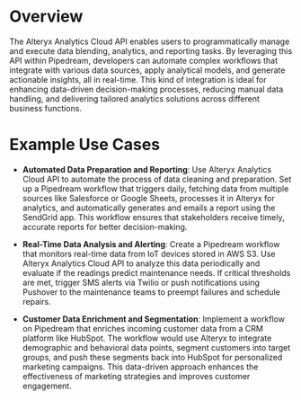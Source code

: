 # Overview

The Alteryx Analytics Cloud API enables users to programmatically manage and execute data blending, analytics, and reporting tasks. By leveraging this API within Pipedream, developers can automate complex workflows that integrate with various data sources, apply analytical models, and generate actionable insights, all in real-time. This kind of integration is ideal for enhancing data-driven decision-making processes, reducing manual data handling, and delivering tailored analytics solutions across different business functions.

# Example Use Cases

- **Automated Data Preparation and Reporting**:
  Use Alteryx Analytics Cloud API to automate the process of data cleaning and preparation. Set up a Pipedream workflow that triggers daily, fetching data from multiple sources like Salesforce or Google Sheets, processes it in Alteryx for analytics, and automatically generates and emails a report using the SendGrid app. This workflow ensures that stakeholders receive timely, accurate reports for better decision-making.

- **Real-Time Data Analysis and Alerting**:
  Create a Pipedream workflow that monitors real-time data from IoT devices stored in AWS S3. Use Alteryx Analytics Cloud API to analyze this data periodically and evaluate if the readings predict maintenance needs. If critical thresholds are met, trigger SMS alerts via Twilio or push notifications using Pushover to the maintenance teams to preempt failures and schedule repairs.

- **Customer Data Enrichment and Segmentation**:
  Implement a workflow on Pipedream that enriches incoming customer data from a CRM platform like HubSpot. The workflow would use Alteryx to integrate demographic and behavioral data points, segment customers into target groups, and push these segments back into HubSpot for personalized marketing campaigns. This data-driven approach enhances the effectiveness of marketing strategies and improves customer engagement.
